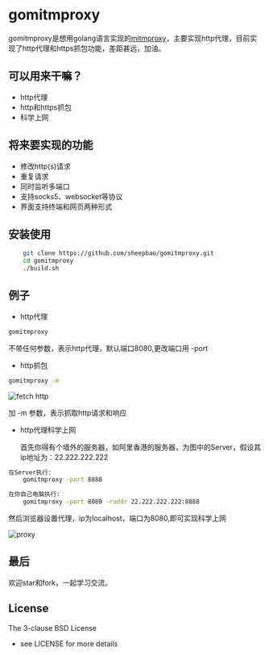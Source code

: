 # gomitmproxy

gomitmproxy是想用golang语言实现的[mitmproxy](https://mitmproxy.org/)，主要实现http代理，目前实现了http代理和https抓包功能，差距甚远，加油。


## 可以用来干嘛？

* http代理
* http和https抓包
* 科学上网

## 将来要实现的功能

* 修改http(s)请求
* 重复请求
* 同时监听多端口
* 支持socks5、websocket等协议
* 界面支持终端和网页两种形式

## 安装使用

```bash
    git clone https://github.com/sheepbao/gomitmproxy.git
    cd gomitmproxy 
    ./build.sh 
```

## 例子

* http代理

```bash
gomitmproxy 
```
不带任何参数，表示http代理，默认端口8080,更改端口用 -port 

* http抓包

```bash
gomitmproxy -m 
```

![fetch http](https://raw.githubusercontent.com/sheepbao/gomitmproxy/master/doc/goproxy.png)

加 -m 参数，表示抓取http请求和响应

* http代理科学上网

    首先你得有个墙外的服务器，如阿里香港的服务器，为图中的Server，假设其ip地址为：22.222.222.222

```bash
在Server执行:
    gomitmproxy -port 8888
```

```bash
在你自己电脑执行:
    gomitmproxy -port 8080 -raddr 22.222.222.222:8888
```
然后浏览器设置代理，ip为localhost，端口为8080,即可实现科学上网

![proxy](https://raw.githubusercontent.com/sheepbao/gomitmproxy/master/doc/proxy.png) 

## 最后

欢迎star和fork，一起学习交流。
## License

The 3-clause BSD License  
- see LICENSE for more details
